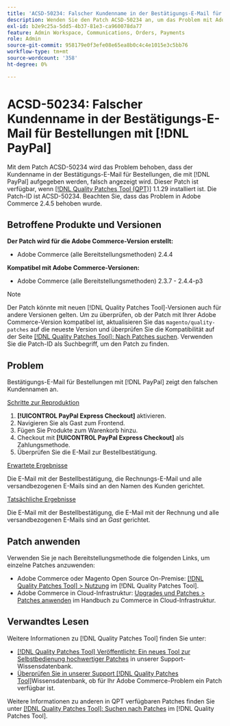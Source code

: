 ```yaml
---
title: 'ACSD-50234: Falscher Kundenname in der Bestätigungs-E-Mail für Bestellungen mit [!DNL PayPal]'
description: Wenden Sie den Patch ACSD-50234 an, um das Problem mit Adobe Commerce zu beheben, bei dem der Kundenname in der Bestätigungs-E-Mail für Bestellungen mit falsch angezeigt wird [!DNL PayPal].
exl-id: b2e9c25a-5dd5-4b37-81e3-ca960078da77
feature: Admin Workspace, Communications, Orders, Payments
role: Admin
source-git-commit: 958179e0f3efe08e65ea8b0c4c4e1015e3c5bb76
workflow-type: tm+mt
source-wordcount: '358'
ht-degree: 0%

---
```


# ACSD-50234: Falscher Kundenname in der Bestätigungs-E-Mail für Bestellungen mit [!DNL PayPal]

Mit dem Patch ACSD-50234 wird das Problem behoben, dass der Kundenname in der Bestätigungs-E-Mail für Bestellungen, die mit [!DNL PayPal] aufgegeben werden, falsch angezeigt wird. Dieser Patch ist verfügbar, wenn [[!DNL Quality Patches Tool (QPT)]](/help/announcements/adobe-commerce-announcements/magento-quality-patches-released-new-tool-to-self-serve-quality-patches.md) 1.1.29 installiert ist. Die Patch-ID ist ACSD-50234. Beachten Sie, dass das Problem in Adobe Commerce 2.4.5 behoben wurde.

## Betroffene Produkte und Versionen

**Der Patch wird für die Adobe Commerce-Version erstellt:**

* Adobe Commerce (alle Bereitstellungsmethoden) 2.4.4

**Kompatibel mit Adobe Commerce-Versionen:**

* Adobe Commerce (alle Bereitstellungsmethoden) 2.3.7 - 2.4.4-p3

>[!NOTE]
>
>Der Patch könnte mit neuen [!DNL Quality Patches Tool]-Versionen auch für andere Versionen gelten. Um zu überprüfen, ob der Patch mit Ihrer Adobe Commerce-Version kompatibel ist, aktualisieren Sie das `magento/quality-patches` auf die neueste Version und überprüfen Sie die Kompatibilität auf der Seite [[!DNL Quality Patches Tool]: Nach Patches suchen](https://experienceleague.adobe.com/tools/commerce-quality-patches/index.html?lang=de). Verwenden Sie die Patch-ID als Suchbegriff, um den Patch zu finden.

## Problem

Bestätigungs-E-Mail für Bestellungen mit [!DNL PayPal] zeigt den falschen Kundennamen an.

<u>Schritte zur Reproduktion</u>

1. **[!UICONTROL PayPal Express Checkout]** aktivieren.
1. Navigieren Sie als Gast zum Frontend.
1. Fügen Sie Produkte zum Warenkorb hinzu.
1. Checkout mit **[!UICONTROL PayPal Express Checkout]** als Zahlungsmethode.
1. Überprüfen Sie die E-Mail zur Bestellbestätigung.

<u>Erwartete Ergebnisse</u>

Die E-Mail mit der Bestellbestätigung, die Rechnungs-E-Mail und alle versandbezogenen E-Mails sind an den Namen des Kunden gerichtet.

<u>Tatsächliche Ergebnisse</u>

Die E-Mail mit der Bestellbestätigung, die E-Mail mit der Rechnung und alle versandbezogenen E-Mails sind an *Gast* gerichtet.

## Patch anwenden

Verwenden Sie je nach Bereitstellungsmethode die folgenden Links, um einzelne Patches anzuwenden:

* Adobe Commerce oder Magento Open Source On-Premise: [[!DNL Quality Patches Tool] > Nutzung](https://experienceleague.adobe.com/docs/commerce-operations/tools/quality-patches-tool/usage.html?lang=de) im [!DNL Quality Patches Tool].
* Adobe Commerce in Cloud-Infrastruktur: [Upgrades und Patches > Patches anwenden](https://experienceleague.adobe.com/docs/commerce-cloud-service/user-guide/develop/upgrade/apply-patches.html?lang=de) im Handbuch zu Commerce in Cloud-Infrastruktur.

## Verwandtes Lesen

Weitere Informationen zu [!DNL Quality Patches Tool] finden Sie unter:

* [[!DNL Quality Patches Tool] Veröffentlicht: Ein neues Tool zur Selbstbedienung hochwertiger Patches](/help/announcements/adobe-commerce-announcements/magento-quality-patches-released-new-tool-to-self-serve-quality-patches.md) in unserer Support-Wissensdatenbank.
* [Überprüfen Sie in unserer Support [!DNL Quality Patches Tool]](/help/support-tools/patches-available-in-qpt-tool/check-patch-for-magento-issue-with-magento-quality-patches.md)Wissensdatenbank, ob für Ihr Adobe Commerce-Problem ein Patch verfügbar ist.

Weitere Informationen zu anderen in QPT verfügbaren Patches finden Sie unter [[!DNL Quality Patches Tool]: Suchen nach Patches](https://experienceleague.adobe.com/tools/commerce-quality-patches/index.html?lang=de) im [!DNL Quality Patches Tool].

